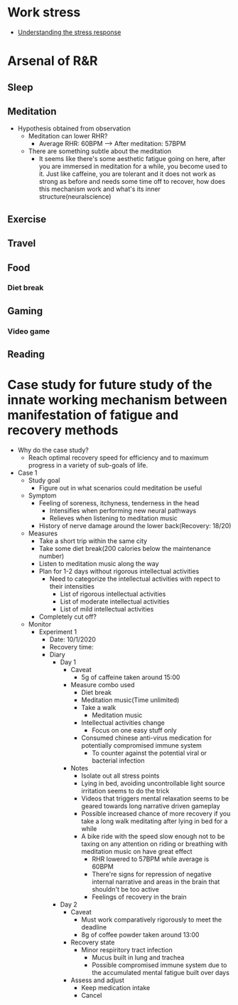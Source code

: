 # Work stress
- [Understanding the stress response](https://www.health.harvard.edu/staying-healthy/understanding-the-stress-response#:~:text=The%20autonomic%20nervous%20system%20has,can%20respond%20to%20perceived%20dangers.)

# Arsenal of R&R
## Sleep
## Meditation
- Hypothesis obtained from observation
  - Meditation can lower RHR?
    - Average RHR: 60BPM --> After meditation: 57BPM
  - There are something subtle about the meditation
    - It seems like there's some aesthetic fatigue going on here, after you are immersed in meditation for a while, you become used to it. Just like caffeine, you are tolerant and it does not work as strong as before and needs some time off to recover, how does this mechanism work and what's its inner structure(neuralscience)
## Exercise
## Travel
## Food
### Diet break
## Gaming
### Video game
## Reading

# Case study for future study of the innate working mechanism between manifestation of fatigue and recovery methods
- Why do the case study?
  - Reach optimal recovery speed for efficiency and to maximum progress in a variety of sub-goals of life.
- Case 1
  - Study goal
    - Figure out in what scenarios could meditation be useful
  - Symptom
    - Feeling of soreness, itchyness, tenderness in the head
      - Intensifies when performing new neural pathways
      - Relieves when listening to meditation music
    - History of nerve damage around the lower back(Recovery: 18/20) 
  - Measures
    - Take a short trip within the same city
    - Take some diet break(200 calories below the maintenance number)
    - Listen to meditation music along the way
    - Plan for 1-2 days without rigorous intellectual activities
      - Need to categorize the intellectual activities with repect to their intensities
        - List of rigorous intellectual activities
        - List of moderate intellectual activities
        - List of mild intellectual activities
    - Completely cut off?
  - Monitor
    - Experiment 1
      - Date: 10/1/2020
      - Recovery time: 
      - Diary
        - Day 1
          - Caveat
            - 5g of caffeine taken around 15:00
          - Measure combo used
            - Diet break
            - Meditation music(Time unlimited)
            - Take a walk
              - Meditation music
            - Intellectual activities change
              - Focus on one easy stuff only
            - Consumed chinese anti-virus medication for potentially compromised immune system
              - To counter against the potential viral or bacterial infection
          - Notes
            - Isolate out all stress points
            - Lying in bed, avoiding uncontrollable light source irritation seems to do the trick
            - Videos that triggers mental relaxation seems to be geared towards long narrative driven gameplay
            - Possible increased chance of more recovery if you take a long walk meditating after lying in bed for a while
            - A bike ride with the speed slow enough not to be taxing on any attention on riding or breathing with meditation music on have great effect
              - RHR lowered to 57BPM while average is 60BPM
              - There're signs for repression of negative internal narrative and areas in the brain that shouldn't be too active
              - Feelings of recovery in the brain
        - Day 2
          - Caveat
            - Must work comparatively rigorously to meet the deadline
            - 8g of coffee powder taken around 13:00
          - Recovery state
            - Minor respiritory tract infection
              - Mucus built in lung and trachea
              - Possible compromised immune system due to the accumulated mental fatigue built over days
          - Assess and adjust
            - Keep medication intake
            - Cancel